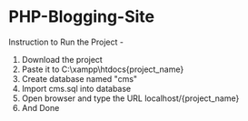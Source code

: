 # PHP-Blogging-Site

Instruction to Run the Project - 
1) Download the project
2) Paste it to C:\xampp\htdocs\{project_name}
3) Create database named "cms"
4) Import cms.sql into database 
5) Open browser and type the URL localhost/{project_name}
6) And Done
